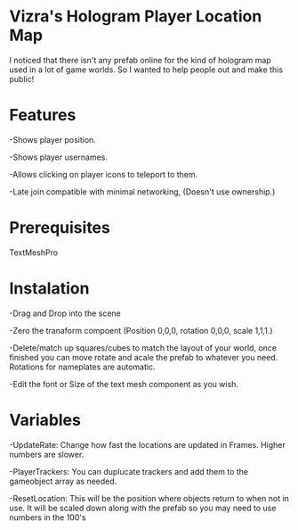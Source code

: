 # Vizra's Hologram Player Location Map
I noticed that there isn't any prefab online for the kind of hologram map used in a lot of game worlds. So I wanted to help people out and make this public!

# Features
-Shows player position.

-Shows player usernames.

-Allows clicking on player icons to teleport to them.

-Late join compatible with minimal networking, (Doesn't use ownership.)

# Prerequisites
TextMeshPro

# Instalation
-Drag and Drop into the scene

-Zero the tranaform compoent (Position 0,0,0, rotation 0,0,0, scale 1,1,1.) 

-Delete/match up squares/cubes to match the layout of your world, once finished you can move rotate and acale the prefab to whatever you need. Rotations for nameplates are automatic.

-Edit the font or Size of the text mesh component as you wish.

# Variables
-UpdateRate: Change how fast the locations are updated in Frames. Higher numbers are slower.

-PlayerTrackers: You can duplucate trackers and add them to the gameobject array as needed.

-ResetLocation: This will be the position where objects return to when not in use. It will be scaled down along with the prefab so you may need to use numbers in the 100's

